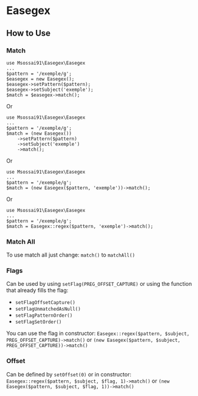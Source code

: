 # Easegex
## How to Use
### Match
```
use Msossai91\Easegex\Easegex
...
$pattern = '/exemple/g';
$easegex = new Easegex();
$easegex->setPattern($pattern);
$easegex->setSubject('exemple');
$match = $easegex->match();
```
Or
```
use Msossai91\Easegex\Easegex
...
$pattern = '/exemple/g';
$match = (new Easegex())
    ->setPattern($pattern)
    ->setSubject('exemple')
    ->match();
```
Or
```
use Msossai91\Easegex\Easegex
...
$pattern = '/exemple/g';
$match = (new Easegex($pattern, 'exemple'))->match();
```
Or
```
use Msossai91\Easegex\Easegex
...
$pattern = '/exemple/g';
$match = Easegex::regex($pattern, 'exemple')->match();
```

### Match All
To use match all just change: `match()` to `matchAll()`

### Flags
Can be used by using `setFlag(PREG_OFFSET_CAPTURE)` or using the function that already fills the flag:
- `setFlagOffsetCapture()`
- `setFlagUnmatchedAsNull()`
- `setFlagPatternOrder()`
- `setFlagSetOrder()`

You can use the flag in constructor:
`Easegex::regex($pattern, $subject, PREG_OFFSET_CAPTURE)->match()`
or
`(new Easegex($pattern, $subject, PREG_OFFSET_CAPTURE))->match()`

### Offset
Can be defined by `setOffset(0)` or in constructor:
`Easegex::regex($pattern, $subject, $flag, 1)->match()`
or
`(new Easegex($pattern, $subject, $flag, 1))->match()`
